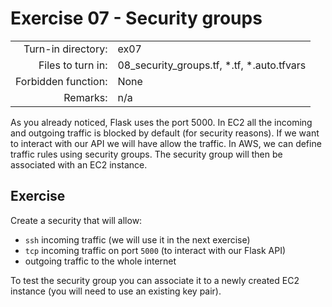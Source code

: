 # Exercise 07 - Security groups

|                         |                    |
| -----------------------:| ------------------ |
|   Turn-in directory:    |  ex07              |
|   Files to turn in:     |  08_security_groups.tf, \*.tf, \*.auto.tfvars |
|   Forbidden function:   |  None              |
|   Remarks:              |  n/a               |

As you already noticed, Flask uses the port 5000. In EC2 all the incoming and outgoing traffic is blocked by default (for security reasons). If we want to interact with our API we will have allow the traffic. In AWS, we can define traffic rules using security groups. The security group will then be associated with an EC2 instance.

## Exercise

Create a security that will allow:
- `ssh` incoming traffic (we will use it in the next exercise)
- `tcp` incoming traffic on port `5000` (to interact with our Flask API)
- outgoing traffic to the whole internet

To test the security group you can associate it to a newly created EC2 instance (you will need to use an existing key pair).